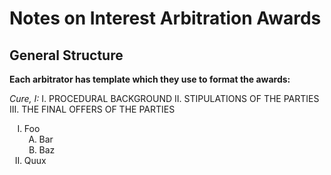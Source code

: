# Notes on Interest Arbitration Awards

## General Structure

**Each arbitrator has template which they use to format the awards:**

*Cure, I:*
I.  PROCEDURAL BACKGROUND
II.  STIPULATIONS OF THE PARTIES
III.  THE FINAL OFFERS OF THE PARTIES
    
    
<ol type="I">
<li>Foo
<ol type="A">
<li>Bar</li>
<li>Baz</li>
</ol></li>
<li>Quux</li>
</ol>